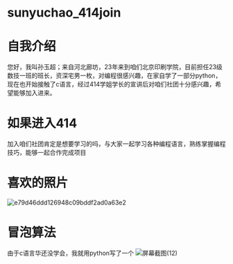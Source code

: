 # sunyuchao_414join
# 自我介绍
您好，我叫孙玉超；来自河北廊坊，23年来到咱们北京印刷学院，目前担任23级数技一班的班长，资深宅男一枚，对编程很感兴趣，在家自学了一部分python，现在也开始接触了c语言，经过414学姐学长的宣讲后对咱们社团十分感兴趣，希望能够加入进来。
# 如果进入414
加入咱们社团肯定是想要学习的吗，与大家一起学习各种编程语言，熟练掌握编程技巧，能够一起合作完成项目
# 喜欢的照片
![e79d46ddd126948c09bddf2ad0a63e2](https://github.com/kerwinsyc/sunyuchao_414join/assets/146300064/1c498de4-7c0d-4769-bde2-5fbe59134529)
# 冒泡算法
由于c语言华还没学会，我就用python写了一个
![屏幕截图(12)](https://github.com/kerwinsyc/sunyuchao_414join/assets/146300064/4a0232dd-c9fb-4a50-9617-4b3499466530)
